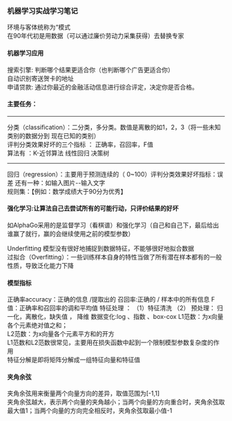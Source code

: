 ### 机器学习实战学习笔记
环境与客体统称为“模式  
在90年代初是用数据（可以通过廉价劳动力采集获得）去替换专家  
#### 机器学习应用
搜索引擎: 判断哪个结果更适合你（也判断哪个广告更适合你）   
自动识别寄送贺卡的地址  
申请贷款: 通过你最近的金融活动信息进行综合评定，决定你是否合格。  
#### 主要任务：
***
分类（classification）：二分类，多分类。数值是离散的如1，2，3（将一些未知类别的数据分到 现在已知的类别）  
评判分类效果好坏的三个指标 ： 正确率，召回率，F值  
算法有 ：K-近邻算法  线性回归  决策树

***
回归（regression）：主要用于预测连续的（ 0~100）评判分类效果好坏指标：误差
还有一种：如输入图片--输入文字  
规则集：【例如：数学成绩大于90分为优秀】

#### 强化学习:让算法自己去尝试所有的可能行动，只评价结果的好坏  
如AlphaGo采用的是监督学习（看棋谱）和强化学习（自己和自己下，最后给出谁赢了就行，赢的会继续使用之前的模型参数）  

Underfitting  模型没有很好地捕捉到数据特征，不能够很好地拟合数据  
过拟合（Overfitting）：一些训练样本自身的特性当做了所有潜在样本都有的一般性质，导致泛化能力下降  

#### 模型指标 
正确率accuracy：正确的信息 /提取出的
召回率:正确的 / 样本中的所有信息
F值：正确率和召回率的调和平均值 
特征处理 ：
（1）特征清洗
（2） 预处理：   归一化，离散化，缺失值 ， 降维
数据变化:log 、指数 、box-cox 
L1范数：为x向量各个元素绝对值之和；  
L2范数：为x向量各个元素平方和的开方  
L1范数和L2范数很常见，主要用在损失函数中起到一个限制模型参数复杂度的作用  
特征分解是即将矩阵分解成一组特征向量和特征值

#### 夹角余弦
夹角余弦用来衡量两个向量方向的差异，取值范围为[-1,1]  
夹角余弦越大，表示两个向量的夹角越小；当两个向量的方向重合时，夹角余弦取最大值1；当两个向量的方向完全相反时，夹角余弦取最小值-1  

